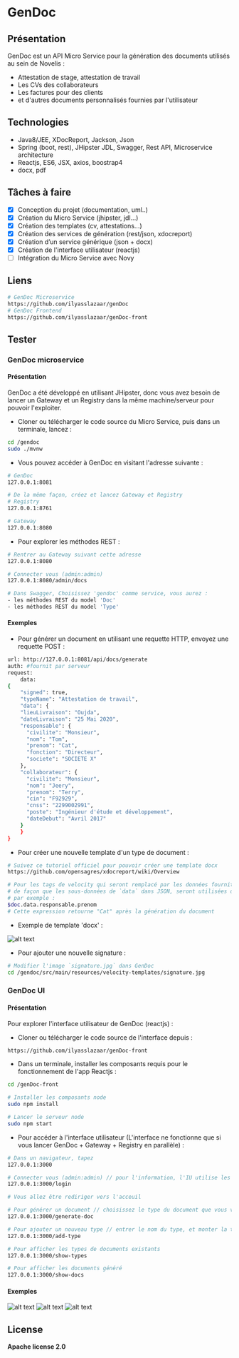 # GenDoc

## Présentation

GenDoc est un API Micro Service pour la génération des documents utilisés au sein de Novelis :
* Attestation de stage, attestation de travail
* Les CVs des collaborateurs
* Les factures pour des clients
* et d'autres documents personnalisés fournies par l'utilisateur

## Technologies

* Java8/JEE, XDocReport, Jackson, Json
* Spring (boot, rest), JHipster JDL, Swagger, Rest API, Microservice architecture
* Reactjs, ES6, JSX, axios, boostrap4
* docx, pdf

## Tâches à faire

- [X] Conception du projet (documentation, uml..)
- [X] Création du Micro Service (jhipster, jdl...)
- [X] Création des templates (cv, attestations...)
- [X] Création des services de génération (rest/json, xdocreport)
- [X] Création d’un service générique (json + docx)
- [X] Création de l'interface utilisateur (reactjs)
- [ ] Intégration du Micro Service avec Novy

## Liens

```bash
# GenDoc Microservice
https://github.com/ilyasslazaar/genDoc
# GenDoc Frontend
https://github.com/ilyasslazaar/genDoc-front
```

## Tester

### GenDoc microservice

#### Présentation

GenDoc a été développé en utilisant JHipster, donc vous avez besoin de lancer un Gateway et un Registry dans la même machine/serveur pour pouvoir l'exploiter.

- Cloner ou télécharger le code source du Micro Service, puis dans un terminale, lancez :

```bash
cd /gendoc
sudo ./mvnw
```

- Vous pouvez accéder à GenDoc en visitant l'adresse suivante :

```bash
# GenDoc
127.0.0.1:8081

# De la même façon, créez et lancez Gateway et Registry
# Registry
127.0.0.1:8761

# Gateway
127.0.0.1:8080
```

- Pour explorer les méthodes REST :

```bash
# Rentrer au Gateway suivant cette adresse
127.0.0.1:8080

# Connecter vous (admin:admin)
127.0.0.1:8080/admin/docs

# Dans Swagger, Choisissez 'gendoc' comme service, vous aurez :
- les méthodes REST du model 'Doc'
- les méthodes REST du model 'Type'
```
#### Exemples

- Pour générer un document en utilisant une requette HTTP, envoyez une requette POST :
```bash
url: http://127.0.0.1:8081/api/docs/generate
auth: #fournit par serveur
request:
    data: 
{
    "signed": true,
    "typeName": "Attestation de travail",
    "data": {
    "lieuLivraison": "Oujda",
    "dateLivraison": "25 Mai 2020",
    "responsable": {
      "civilite": "Monsieur",
      "nom": "Tom",
      "prenom": "Cat",
      "fonction": "Directeur",
      "societe": "SOCIETE X"
    },
    "collaborateur": {
      "civilite": "Monsieur",
      "nom": "Jeery",
      "prenom": "Terry",
      "cin": "F92929",
      "cnss": "2299002991",
      "poste": "Ingénieur d'étude et développement",
      "dateDebut": "Avril 2017"
    }
    }
}
```

- Pour créer une nouvelle template d'un type de document :

```bash
# Suivez ce tutoriel officiel pour pouvoir créer une template docx
https://github.com/opensagres/xdocreport/wiki/Overview

# Pour les tags de velocity qui seront remplacé par les données fournit en JSON
# de façon que les sous-données de `data` dans JSON, seront utilisées de cette façon
# par exemple :
$doc.data.responsable.prenom
# Cette expression retourne "Cat" après la génération du document
```

- Exemple de template 'docx' :

![alt text](img3.png)

- Pour ajouter une nouvelle signature :

```bash
# Modifier l'image `signature.jpg` dans GenDoc
cd /gendoc/src/main/resources/velocity-templates/signature.jpg
```

### GenDoc UI

#### Présentation

Pour explorer l'interface utilisateur de GenDoc (reactjs) :

- Cloner ou télécharger le code source de l'interface depuis :

```bash
https://github.com/ilyasslazaar/genDoc-front
```
- Dans un terminale, installer les composants requis pour le fonctionnement de l'app Reactjs :

```bash
cd /genDoc-front

# Installer les composants node
sudo npm install

# Lancer le serveur node
sudo npm start
```
- Pour accéder à l'interface utilisateur (L'interface ne fonctionne que si vous lancer GenDoc + Gateway + Registry en parallèle) :

```bash
# Dans un navigateur, tapez
127.0.0.1:3000

# Connecter vous (admin:admin) // pour l'information, l'IU utilise les même authentifiants que le Gateway JHipster
127.0.0.1:3000/login

# Vous allez être rediriger vers l'acceuil

# Pour générer un document // choisissez le type du document que vous voulez générer
127.0.0.1:3000/generate-doc

# Pour ajouter un nouveau type // entrer le nom du type, et monter la template 'docx'
127.0.0.1:3000/add-type

# Pour afficher les types de documents existants
127.0.0.1:3000/show-types

# Pour afficher les documents généré
127.0.0.1:3000/show-docs
```

#### Exemples

![alt text](0.png)
![alt text](1.png)
![alt text](2.png)

## License
**Apache license 2.0**
